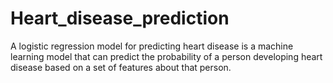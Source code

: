 # Heart_disease_prediction
 A logistic regression model for predicting heart disease is a machine learning model that can predict the probability of a person developing heart disease based on a set of features about that person.
